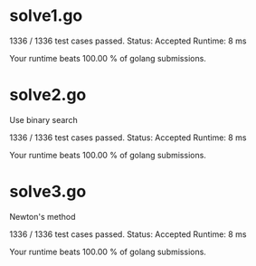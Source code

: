 # solve1.go

1336 / 1336 test cases passed.
Status: Accepted
Runtime: 8 ms

Your runtime beats 100.00 % of golang submissions.

# solve2.go

Use binary search

1336 / 1336 test cases passed.
Status: Accepted
Runtime: 8 ms

Your runtime beats 100.00 % of golang submissions.

# solve3.go

Newton's method

1336 / 1336 test cases passed.
Status: Accepted
Runtime: 8 ms

Your runtime beats 100.00 % of golang submissions.
